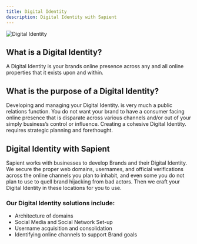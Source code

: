 ```yaml
---
title: Digital Identity
description: Digital Identity with Sapient
---
```

![Digital Identity](/development/development-digital_identity.webp)
<!-- <div>
  <img src="https://sbmedia.blob.core.windows.net/images/branding-web-design-concept.jpg" srcset="https://sbmedia.blob.core.windows.net/images/branding-web-design-concept.jpg 2x" alt="Digital Identity"/>
</div> -->

## What is a Digital Identity?

A Digital Identity is your brands online presence across any and all online properties that it exists upon and within.

## What is the purpose of a Digital Identity?

Developing and managing your Digital Identity. is very much a public relations function. You do not want your brand to have a consumer facing online presence that is disparate across various channels and/or out of your simply business’s control or influence. Creating a cohesive Digital Identity. requires strategic planning and forethought.

## Digital Identity with Sapient

Sapient works with businesses to develop Brands and their Digital Identity. We secure the proper web domains, usernames, and official verifications across the online channels you plan to inhabit, and even some you do not plan to use to quell brand hijacking from bad actors. Then we craft your Digital Identity in these locations for you to use.

### Our Digital Identity solutions include:

- Architecture of domains
- Social Media and Social Network Set-up
- Username acquisition and consolidation
- Identifying online channels to support Brand goals
